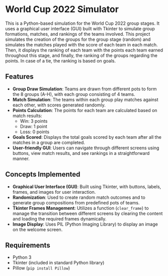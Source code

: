 # World Cup 2022 Simulator

This is a Python-based simulation for the World Cup 2022 group stages. It uses a graphical user interface (GUI) built with Tkinter to simulate group formations, matches, and rankings of the teams involved. This project simulates the creation of the groups for the group stage (random) and simulates the matches played with the score of each team in each match. Then, it displays the ranking of each team with the points each team earned throughout this stage, and finally, the ranking of the groups regarding the points. In case of a tie, the ranking is based on goals.

## Features

- **Group Draw Simulation**: Teams are drawn from different pots to form the 8 groups (A-H), with each group consisting of 4 teams.
- **Match Simulation**: The teams within each group play matches against each other, with scores generated randomly.
- **Points Calculation**: The points for each team are calculated based on match results:
  - Win: 3 points
  - Draw: 1 point
  - Loss: 0 points
- **Goals Scored**: Displays the total goals scored by each team after all the matches in a group are completed.
- **User-friendly GUI**: Users can navigate through different screens using buttons, view match results, and see rankings in a straightforward manner.

## Concepts Implemented

- **Graphical User Interface (GUI)**: Built using Tkinter, with buttons, labels, frames, and images for user interaction.
- **Randomization**: Used to create random match outcomes and to generate group compositions from predefined pots of teams.
- **Tkinter Frames Management**: Utilizes a function (`clear_frame`) to manage the transition between different screens by clearing the content and loading the required frames dynamically.
- **Image Display**: Uses PIL (Python Imaging Library) to display an image on the welcome screen.

## Requirements

- Python 3
- Tkinter (included in standard Python library)
- Pillow (`pip install Pillow`)
